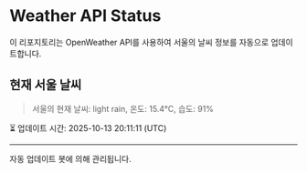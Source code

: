 
# Weather API Status

이 리포지토리는 OpenWeather API를 사용하여 서울의 날씨 정보를 자동으로 업데이트합니다.

## 현재 서울 날씨
> 서울의 현재 날씨: light rain, 온도: 15.4°C, 습도: 91%

⏳ 업데이트 시간: 2025-10-13 20:11:11 (UTC)

---
자동 업데이트 봇에 의해 관리됩니다.
